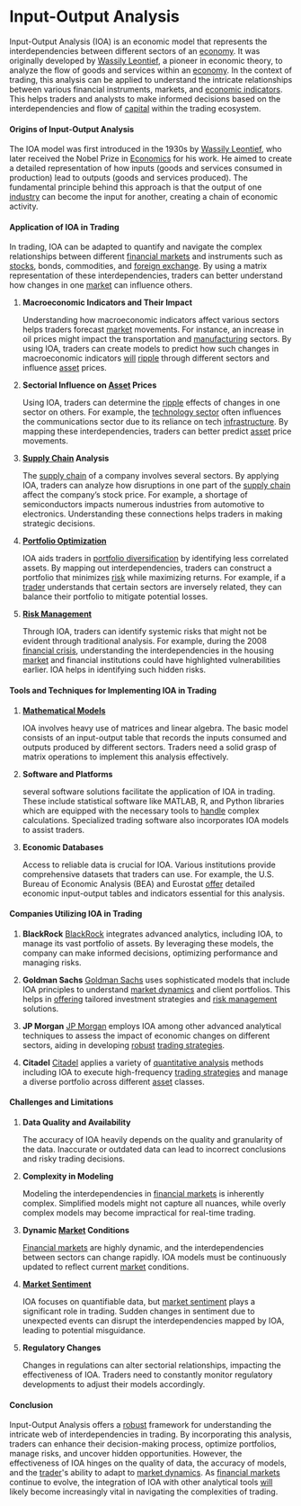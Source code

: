 # Input-Output Analysis

Input-Output Analysis (IOA) is an economic model that represents the interdependencies between different sectors of an [economy](../e/economy.md). It was originally developed by [Wassily Leontief](../w/wassily_leontief.md), a pioneer in economic theory, to analyze the flow of goods and services within an [economy](../e/economy.md). In the context of trading, this analysis can be applied to understand the intricate relationships between various financial instruments, markets, and [economic indicators](../e/economic_indicators.md). This helps traders and analysts to make informed decisions based on the interdependencies and flow of [capital](../c/capital.md) within the trading ecosystem.

#### Origins of Input-Output Analysis

The IOA model was first introduced in the 1930s by [Wassily Leontief](../w/wassily_leontief.md), who later received the Nobel Prize in [Economics](../e/economics.md) for his work. He aimed to create a detailed representation of how inputs (goods and services consumed in production) lead to outputs (goods and services produced). The fundamental principle behind this approach is that the output of one [industry](../i/industry.md) can become the input for another, creating a chain of economic activity.

#### Application of IOA in Trading

In trading, IOA can be adapted to quantify and navigate the complex relationships between different [financial markets](../f/financial_market.md) and instruments such as [stocks](../s/stock.md), bonds, commodities, and [foreign exchange](../f/foreign_exchange.md). By using a matrix representation of these interdependencies, traders can better understand how changes in one [market](../m/market.md) can influence others.

1. **Macroeconomic Indicators and Their Impact**

   Understanding how macroeconomic indicators affect various sectors helps traders forecast [market](../m/market.md) movements. For instance, an increase in oil prices might impact the transportation and [manufacturing](../m/manufacturing.md) sectors. By using IOA, traders can create models to predict how such changes in macroeconomic indicators [will](../w/will.md) [ripple](../r/ripple.md) through different sectors and influence [asset](../a/asset.md) prices.

2. **Sectorial Influence on [Asset](../a/asset.md) Prices**

   Using IOA, traders can determine the [ripple](../r/ripple.md) effects of changes in one sector on others. For example, the [technology sector](../t/technology_sector.md) often influences the communications sector due to its reliance on tech [infrastructure](../i/infrastructure.md). By mapping these interdependencies, traders can better predict [asset](../a/asset.md) price movements.

3. **[Supply Chain](../s/supply_chain.md) Analysis**

   The [supply chain](../s/supply_chain.md) of a company involves several sectors. By applying IOA, traders can analyze how disruptions in one part of the [supply chain](../s/supply_chain.md) affect the company’s stock price. For example, a shortage of semiconductors impacts numerous industries from automotive to electronics. Understanding these connections helps traders in making strategic decisions.

4. **[Portfolio Optimization](../p/portfolio_optimization.md)**

   IOA aids traders in [portfolio diversification](../p/portfolio_diversification.md) by identifying less correlated assets. By mapping out interdependencies, traders can construct a portfolio that minimizes [risk](../r/risk.md) while maximizing returns. For example, if a [trader](../t/trader.md) understands that certain sectors are inversely related, they can balance their portfolio to mitigate potential losses.

5. **[Risk Management](../r/risk_management.md)**

   Through IOA, traders can identify systemic risks that might not be evident through traditional analysis. For example, during the 2008 [financial crisis](../f/financial_crisis.md), understanding the interdependencies in the housing [market](../m/market.md) and financial institutions could have highlighted vulnerabilities earlier. IOA helps in identifying such hidden risks.

#### Tools and Techniques for Implementing IOA in Trading

1. **[Mathematical Models](../m/mathematical_models_in_trading.md)**

   IOA involves heavy use of matrices and linear algebra. The basic model consists of an input-output table that records the inputs consumed and outputs produced by different sectors. Traders need a solid grasp of matrix operations to implement this analysis effectively.

2. **Software and Platforms**

   several software solutions facilitate the application of IOA in trading. These include statistical software like MATLAB, R, and Python libraries which are equipped with the necessary tools to [handle](../h/handle.md) complex calculations. Specialized trading software also incorporates IOA models to assist traders.

3. **Economic Databases**

   Access to reliable data is crucial for IOA. Various institutions provide comprehensive datasets that traders can use. For example, the U.S. Bureau of Economic Analysis (BEA) and Eurostat [offer](../o/offer.md) detailed economic input-output tables and indicators essential for this analysis.

#### Companies Utilizing IOA in Trading

1. **BlackRock**
   [BlackRock](https://www.blackrock.com) integrates advanced analytics, including IOA, to manage its vast portfolio of assets. By leveraging these models, the company can make informed decisions, optimizing performance and managing risks.

2. **Goldman Sachs**
   [Goldman Sachs](https://www.goldmansachs.com) uses sophisticated models that include IOA principles to understand [market dynamics](../m/market_dynamics.md) and client portfolios. This helps in [offering](../o/offering.md) tailored investment strategies and [risk management](../r/risk_management.md) solutions.

3. **JP Morgan**
   [JP Morgan](https://www.jpmorgan.com) employs IOA among other advanced analytical techniques to assess the impact of economic changes on different sectors, aiding in developing [robust](../r/robust.md) [trading strategies](../t/trading_strategies.md).

4. **Citadel**
   [Citadel](https://www.citadel.com) applies a variety of [quantitative analysis](../q/quantitative_analysis.md) methods including IOA to execute high-frequency [trading strategies](../t/trading_strategies.md) and manage a diverse portfolio across different [asset](../a/asset.md) classes.

#### Challenges and Limitations

1. **Data Quality and Availability**

   The accuracy of IOA heavily depends on the quality and granularity of the data. Inaccurate or outdated data can lead to incorrect conclusions and risky trading decisions.

2. **Complexity in Modeling**

   Modeling the interdependencies in [financial markets](../f/financial_market.md) is inherently complex. Simplified models might not capture all nuances, while overly complex models may become impractical for real-time trading.

3. **Dynamic [Market](../m/market.md) Conditions**

   [Financial markets](../f/financial_market.md) are highly dynamic, and the interdependencies between sectors can change rapidly. IOA models must be continuously updated to reflect current [market](../m/market.md) conditions.

4. **[Market Sentiment](../m/market_sentiment.md)**

   IOA focuses on quantifiable data, but [market sentiment](../m/market_sentiment.md) plays a significant role in trading. Sudden changes in sentiment due to unexpected events can disrupt the interdependencies mapped by IOA, leading to potential misguidance.

5. **Regulatory Changes**

   Changes in regulations can alter sectorial relationships, impacting the effectiveness of IOA. Traders need to constantly monitor regulatory developments to adjust their models accordingly.

#### Conclusion

Input-Output Analysis offers a [robust](../r/robust.md) framework for understanding the intricate web of interdependencies in trading. By incorporating this analysis, traders can enhance their decision-making process, optimize portfolios, manage risks, and uncover hidden opportunities. However, the effectiveness of IOA hinges on the quality of data, the accuracy of models, and the [trader](../t/trader.md)'s ability to adapt to [market dynamics](../m/market_dynamics.md). As [financial markets](../f/financial_market.md) continue to evolve, the integration of IOA with other analytical tools [will](../w/will.md) likely become increasingly vital in navigating the complexities of trading.

